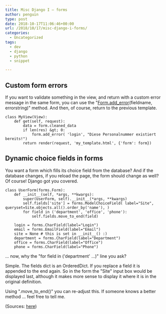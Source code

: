 ```yaml
---
title: Misc Django I – forms
author: penguin
type: post
date: 2018-10-17T11:06:46+00:00
url: /2018/10/17/misc-django-i-forms/
categories:
  - Uncategorized
tags:
  - dev
  - django
  - python
  - snippet

---
```

## Custom form errors

If you want to validate something in the view, and return with a custom error message in the same form, you can use the "[Form.add_error][1](fieldname, errorstring)" method. And then, of course, return to the previous template.

```
class MyView(View): 
    def get(self, request): 
        data = form.cleaned_data
        if len(res) &gt; 0:
            form.add_error( 'login', "Diese Personalnummer existiert bereits!")
        return render(request, 'my_template.html', {'form': form})
```

## Dynamic choice fields in forms

You want a form which fills its choice field from the database? And if the database changes, if you reload the page, the form should change as well? Of course! Django got you covered.

```
class UserForm(forms.Form): 
    def __init__(self, *args, **kwargs):
        super(UserForm, self).__init__(*args, **kwargs) 
        self.fields['site'] = forms.ModelChoiceField( label="Site", queryset=Site.objects.all().order_by('name'), ) 
        for field in ('department', 'office', 'phone'):
            self.fields.move_to_end(field)

    login = forms.CharField(label="Login")
    email = forms.EmailField(label="Email")
    site = None # this is set in __init__() :)
    department = forms.CharField(label="Department")
    office = forms.CharField(label="Office")
    phone = forms.CharField(label="Phone")
```

... now, why the "for field in ('department' ...)" line you ask?

Simple. The fields dict is an OrderedDict. If you replace a field it is appended to the end again. So in the form the "Site" input box would be displayed last, although it makes more sense to display it where it is in the original definition.

Using ".move\_to\_end()" you can re-adjust this. If someone knows a better method ... feel free to tell me.

(Sources: [here][2])

 [1]: https://docs.djangoproject.com/en/2.1/ref/forms/api/#django.forms.Form.add_error
 [2]: http://www.ilian.io/django-forms-choicefield-with-dynamic-values/